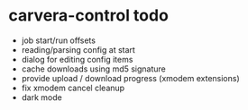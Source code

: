 # carvera-control todo

- job start/run offsets
- reading/parsing config at start
- dialog for editing config items
- cache downloads using md5 signature
- provide upload / download progress (xmodem extensions)
- fix xmodem cancel cleanup
- dark mode
